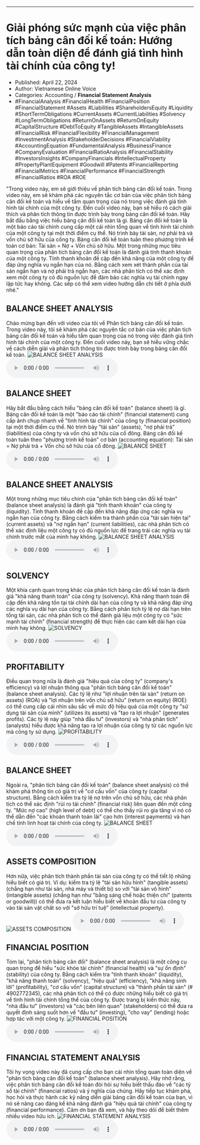 
---

# Giải phóng sức mạnh của việc phân tích bảng cân đối kế toán: Hướng dẫn toàn diện để đánh giá tình hình tài chính của công ty!

- Published: April 22, 2024
- Author: Vietnamese Online Voice
- Categories: Accounting / **Financial Statement Analysis**
- #FinancialAnalysis #FinancialHealth #FinancialPosition #FinancialStatement #Assets #Liabilities #ShareholdersEquity #Liquidity #ShortTermObligations #CurrentAssets #CurrentLiabilities #Solvency #LongTermObligations #ReturnOnAssets #ReturnOnEquity #CapitalStructure #DebtToEquity #TangibleAssets #IntangibleAssets #FinancialRisk #FinancialFlexibility #FinancialManagement #InvestmentAnalysis #StakeholderDecisions #FinancialViability #AccountingEquation #FundamentalAnalysis #BusinessFinance #CompanyEvaluation #FinancialRatioAnalysis #FinancialStability #InvestorsInsights #CompanyFinancials #IntellectualProperty #PropertyPlantEquipment #Goodwill #Patents #FinancialReporting #FinancialMetrics #FinancialPerformance #FinancialStrength #FinancialRatios #ROA #ROE

"Trong video này, em sẽ giới thiệu về phân tích bảng cân đối kế toán. Trong video này, em sẽ khám phá các nguyên tắc cơ bản của việc phân tích bảng cân đối kế toán và hiểu về tầm quan trọng của nó trong việc đánh giá tình hình tài chính của một công ty. Đến cuối video này, bạn sẽ hiểu rõ cách giải thích và phân tích thông tin được trình bày trong bảng cân đối kế toán. Hãy bắt đầu bằng việc hiểu bảng cân đối kế toán là gì. Bảng cân đối kế toán là một báo cáo tài chính cung cấp một cái nhìn tổng quan về tình hình tài chính của một công ty tại một thời điểm cụ thể. Nó trình bày tài sản, nợ phải trả và vốn chủ sở hữu của công ty. Bảng cân đối kế toán tuân theo phương trình kế toán cơ bản: Tài sản = Nợ + Vốn chủ sở hữu. Một trong những mục tiêu quan trọng của phân tích bảng cân đối kế toán là đánh giá tính thanh khoản của một công ty. Tính thanh khoản đề cập đến khả năng của một công ty để đáp ứng nghĩa vụ ngắn hạn của nó. Bằng cách xem xét thành phần của tài sản ngắn hạn và nợ phải trả ngắn hạn, các nhà phân tích có thể xác định xem một công ty có đủ nguồn lực để đảm bảo các nghĩa vụ tài chính ngay lập tức hay không. Các sếp có thể xem video hướng dẫn chi tiết ở phía dưới nhé."


## BALANCE SHEET ANALYSIS

Chào mừng bạn đến với video của tôi về Phân tích bảng cân đối kế toán. Trong video này, tôi sẽ khám phá các nguyên tắc cơ bản của việc phân tích bảng cân đối kế toán và hiểu tầm quan trọng của nó trong việc đánh giá tình hình tài chính của một công ty. Đến cuối video này, bạn sẽ hiểu vững chắc về cách diễn giải và phân tích thông tin được trình bày trong bảng cân đối kế toán.
![BALANCE SHEET ANALYSIS](https://http-archiver-apis-production-80.schnworks.com/storage/images/transitions/2024-04-22/transition-12843735192-Montserrat-Black-512DA8.jpg)
<audio controls>
    <source src="https://http-archiver-apis-production-80.schnworks.com/storage/audio/file-25079216911.mp3" type="audio/mpeg">
</audio>



## BALANCE SHEET

Hãy bắt đầu bằng cách hiểu "bảng cân đối kế toán" (balance sheet) là gì. Bảng cân đối kế toán là một "báo cáo tài chính" (financial statement) cung cấp ảnh chụp nhanh về "tình hình tài chính" của công ty (financial position) tại một thời điểm cụ thể. Nó trình bày "tài sản" (assets), "nợ phải trả" (liabilities) của công ty và vốn chủ sở hữu của cổ đông. Bảng cân đối kế toán tuân theo "phương trình kế toán" cơ bản (accounting equation): Tài sản = Nợ phải trả + Vốn chủ sở hữu của cổ đông.
![BALANCE SHEET](https://http-archiver-apis-production-80.schnworks.com/storage/images/transitions/2024-04-22/transition--37164650017-Montserrat-Black-9C27B0.jpg)
<audio controls>
    <source src="https://http-archiver-apis-production-80.schnworks.com/storage/audio/file-3947863751.mp3" type="audio/mpeg">
</audio>



## BALANCE SHEET ANALYSIS

Một trong những mục tiêu chính của "phân tích bảng cân đối kế toán" (balance sheet analysis) là đánh giá "tính thanh khoản" của công ty (liquidity). Tính thanh khoản đề cập đến khả năng đáp ứng các nghĩa vụ ngắn hạn của công ty. Bằng cách kiểm tra thành phần của "tài sản hiện tại" (current assets) và "nợ ngắn hạn" (current liabilities), các nhà phân tích có thể xác định liệu một công ty có đủ nguồn lực để trang trải các nghĩa vụ tài chính trước mắt của mình hay không.
![BALANCE SHEET ANALYSIS](https://http-archiver-apis-production-80.schnworks.com/storage/images/transitions/2024-04-22/transition-16605522240-Montserrat-Thin-9C27B0.jpg)
<audio controls>
    <source src="https://http-archiver-apis-production-80.schnworks.com/storage/audio/file-24727454155.mp3" type="audio/mpeg">
</audio>



## SOLVENCY

Một khía cạnh quan trọng khác của phân tích bảng cân đối kế toán là đánh giá "khả năng thanh toán" của công ty (solvency). Khả năng thanh toán đề cập đến khả năng tồn tại tài chính dài hạn của công ty và khả năng đáp ứng các nghĩa vụ dài hạn của công ty. Bằng cách phân tích tỷ lệ nợ dài hạn trên tổng tài sản, các nhà phân tích có thể đánh giá liệu một công ty có "sức mạnh tài chính" (financial strength) để thực hiện các cam kết dài hạn của mình hay không.
![SOLVENCY](https://http-archiver-apis-production-80.schnworks.com/storage/images/transitions/2024-04-22/transition--1598212308-Montserrat-Black-4A148C.jpg)
<audio controls>
    <source src="https://http-archiver-apis-production-80.schnworks.com/storage/audio/file-6277866642.mp3" type="audio/mpeg">
</audio>



## PROFITABILITY

Điều quan trọng nữa là đánh giá "hiệu quả của công ty" (company's efficiency) và lợi nhuận thông qua "phân tích bảng cân đối kế toán" (balance sheet analysis). Các tỷ lệ như "lợi nhuận trên tài sản" (return on assets) (ROA) và "lợi nhuận trên vốn chủ sở hữu" (return on equity) (ROE) có thể cung cấp cái nhìn sâu sắc về mức độ hiệu quả của một công ty "sử dụng tài sản của mình" (utilizes its assets) và "tạo ra lợi nhuận" (generates profits). Các tỷ lệ này giúp "nhà đầu tư" (investors) và "nhà phân tích" (analysts) hiểu được khả năng tạo ra lợi nhuận của công ty từ các nguồn lực mà công ty sử dụng.
![PROFITABILITY](https://http-archiver-apis-production-80.schnworks.com/storage/images/transitions/2024-04-22/transition-1947813898-Montserrat-Black-4A148C.jpg)
<audio controls>
    <source src="https://http-archiver-apis-production-80.schnworks.com/storage/audio/file-17908148239.mp3" type="audio/mpeg">
</audio>



## BALANCE SHEET

Ngoài ra, "phân tích bảng cân đối kế toán" (balance sheet analysis) có thể khám phá thông tin có giá trị về "cơ cấu vốn" của công ty (capital structure). Bằng cách kiểm tra tỷ lệ nợ trên vốn chủ sở hữu, các nhà phân tích có thể xác định "rủi ro tài chính" (financial risk) liên quan đến một công ty. "Mức nợ cao" (high level of debt) có thể cho thấy rủi ro gia tăng vì nó có thể dẫn đến "các khoản thanh toán lãi" cao hơn (interest payments) và hạn chế tính linh hoạt tài chính của công ty.
![BALANCE SHEET](https://http-archiver-apis-production-80.schnworks.com/storage/images/transitions/2024-04-22/transition-6140484691-Montserrat-Regular-673AB7.jpg)
<audio controls>
    <source src="https://http-archiver-apis-production-80.schnworks.com/storage/audio/file-37573723661.mp3" type="audio/mpeg">
</audio>



## ASSETS COMPOSITION

Hơn nữa, việc phân tích thành phần tài sản của công ty có thể tiết lộ những hiểu biết có giá trị. Ví dụ: kiểm tra tỷ lệ "tài sản hữu hình" (tangible assets) (chẳng hạn như tài sản, nhà máy và thiết bị) so với "tài sản vô hình" (intangible assets) (chẳng hạn như "bằng sáng chế hoặc thiện chí" (patents or goodwill)) có thể đưa ra kết luận hiểu biết về khoản đầu tư của công ty vào tài sản vật chất so với "sở hữu trí tuệ" (intellectual property).
![ASSETS COMPOSITION](https://http-archiver-apis-production-80.schnworks.com/storage/images/transitions/2024-04-22/transition-7126245758-Montserrat-Black-1A237E.jpg)
<audio controls>
    <source src="https://http-archiver-apis-production-80.schnworks.com/storage/audio/file-40029576747.mp3" type="audio/mpeg">
</audio>



## FINANCIAL POSITION

Tóm lại, "phân tích bảng cân đối" (balance sheet analysis) là một công cụ quan trọng để hiểu "sức khỏe tài chính" (financial health) và "sự ổn định" (stability) của công ty. Bằng cách kiểm tra "tính thanh khoản" (liquidity), "khả năng thanh toán" (solvency), "hiệu quả" (efficiency), "khả năng sinh lời" (profitability), "cơ cấu vốn" (capital structure) và "thành phần tài sản" (# 4902772345), các nhà phân tích có thể có được những hiểu biết có giá trị về tình hình tài chính tổng thể của công ty. Được trang bị kiến ​​thức này, "nhà đầu tư" (investors) và "các bên liên quan" (stakeholders) có thể đưa ra quyết định sáng suốt hơn về "đầu tư" (investing), "cho vay" (lending) hoặc hợp tác với một công ty.
![FINANCIAL POSITION](https://http-archiver-apis-production-80.schnworks.com/storage/images/transitions/2024-04-22/transition--37738352940-Montserrat-Regular-1A237E.jpg)
<audio controls>
    <source src="https://http-archiver-apis-production-80.schnworks.com/storage/audio/file-39408403498.mp3" type="audio/mpeg">
</audio>



## FINANCIAL STATEMENT ANALYSIS

Tôi hy vọng video này đã cung cấp cho bạn cái nhìn tổng quan toàn diện về "phân tích bảng cân đối kế toán" (balance sheet analysis). Hãy nhớ rằng, việc phân tích bảng cân đối kế toán đòi hỏi sự hiểu biết thấu đáo về "các tỷ số tài chính" (financial ratios) và ý nghĩa của chúng. Hãy tiếp tục khám phá, học hỏi và thực hành các kỹ năng diễn giải bảng cân đối kế toán của bạn, vì nó sẽ nâng cao đáng kể khả năng đánh giá "hiệu quả tài chính" của công ty (financial performance). Cảm ơn bạn đã xem, và hãy theo dõi để biết thêm nhiều video hữu ích.
![FINANCIAL STATEMENT ANALYSIS](https://http-archiver-apis-production-80.schnworks.com/storage/images/transitions/2024-04-22/transition--24726110093-Montserrat-Thin-7B1FA2.jpg)
<audio controls>
    <source src="https://http-archiver-apis-production-80.schnworks.com/storage/audio/file-39684654490.mp3" type="audio/mpeg">
</audio>

